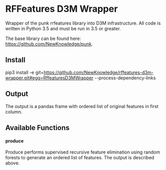 # RFFeatures D3M Wrapper

Wrapper of the punk rrfeatures library into D3M infrastructure. All code is written in Python 3.5 and must be run in 3.5 or greater.

The base library can be found here: https://github.com/NewKnowledge/punk.

## Install

pip3 install -e git+https://github.com/NewKnowledge/rffeatures-d3m-wrapper.git#egg=RffeaturesD3MWrapper --process-dependency-links

## Output

The output is a pandas frame with ordered list of original features in first column.


## Available Functions

#### produce
Produce performs supervised recursive feature elimination using random forests to generate an ordered list of features. The output is described above.
